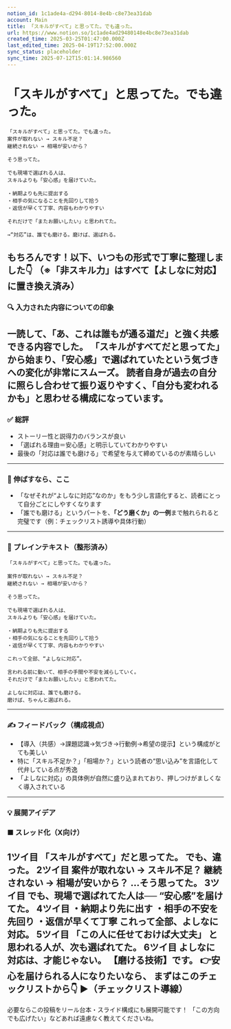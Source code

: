 ```yaml
---
notion_id: 1c1ade4a-d294-8014-8e4b-c8e73ea31dab
account: Main
title: 「スキルがすべて」と思ってた。でも違った。
url: https://www.notion.so/1c1ade4ad29480148e4bc8e73ea31dab
created_time: 2025-03-25T01:47:00.000Z
last_edited_time: 2025-04-19T17:52:00.000Z
sync_status: placeholder
sync_time: 2025-07-12T15:01:14.986560
---
```

# 「スキルがすべて」と思ってた。でも違った。

```plain text
「スキルがすべて」と思ってた。でも違った。
案件が取れない → スキル不足？
継続されない → 相場が安いから？

そう思ってた。

でも現場で選ばれる人は、
スキルよりも「安心感」を届けていた。

・納期よりも先に提出する
・相手の気になることを先回りして拾う
・返信が早くて丁寧、内容もわかりやすい

それだけで「またお願いしたい」と思われてた。

→“対応”は、誰でも磨ける。磨けば、選ばれる。
```
もちろんです！以下、いつもの形式で丁寧に整理しました👇
（※「非スキル力」はすべて【よしなに対応】に置き換え済み）
---
### 🔍 入力された内容についての印象
一読して、「あ、これは誰もが通る道だ」と強く共感できる内容でした。
「スキルがすべてだと思ってた」から始まり、「安心感」で選ばれていたという気づきへの変化が非常にスムーズ。
読者自身が過去の自分に照らし合わせて振り返りやすく、「自分も変われるかも」と思わせる構成になっています。
---
### ✅ 総評
- ストーリー性と説得力のバランスが良い
- 「選ばれる理由＝安心感」と明示していてわかりやすい
- 最後の「対応は誰でも磨ける」で希望を与えて締めているのが素晴らしい
---
### 🧭 伸ばすなら、ここ
- 「なぜそれが“よしなに対応”なのか」をもう少し言語化すると、読者にとって自分ごとにしやすくなります
- 「誰でも磨ける」というパートを、**「どう磨くか」の一例**まで触れられると完璧です（例：チェックリスト誘導や具体行動）
---
### 📝 プレインテキスト（整形済み）
```plain text
「スキルがすべて」と思ってた。でも違った。

案件が取れない → スキル不足？
継続されない → 相場が安いから？

そう思ってた。

でも現場で選ばれる人は、
スキルよりも「安心感」を届けていた。

・納期よりも先に提出する
・相手の気になることを先回りして拾う
・返信が早くて丁寧、内容もわかりやすい

これって全部、“よしなに対応”。

言われる前に動いて、相手の手間や不安を減らしていく。
それだけで「またお願いしたい」と思われてた。

よしなに対応は、誰でも磨ける。
磨けば、ちゃんと選ばれる。
```
---
### ✍️ フィードバック（構成視点）
- 【導入（共感）→課題認識→気づき→行動例→希望の提示】という構成がとても美しい
- 特に「スキル不足か？」「相場か？」という読者の“思い込み”を言語化して代弁している点が秀逸
- 「よしなに対応」の具体例が自然に盛り込まれており、押しつけがましくなく導入されている
---
### 💡 展開アイデア
### ■ スレッド化（X向け）
1ツイ目
「スキルがすべて」だと思ってた。
でも、違った。
2ツイ目
案件が取れない → スキル不足？
継続されない → 相場が安いから？
…そう思ってた。
3ツイ目
でも、現場で選ばれてた人は──
“安心感”を届けてた。
4ツイ目
・納期より先に出す
・相手の不安を先回り
・返信が早くて丁寧
これって全部、**よしなに対応**。
5ツイ目
「この人に任せておけば大丈夫」
と思われる人が、次も選ばれてた。
6ツイ目
よしなに対応は、才能じゃない。
【磨ける技術】です。
👉安心を届けられる人になりたいなら、
まずはこのチェックリストから👇
▶︎（チェックリスト導線）
---
必要ならこの投稿をリール台本・スライド構成にも展開可能です！
「この方向でも広げたい」などあれば遠慮なく教えてくださいね。